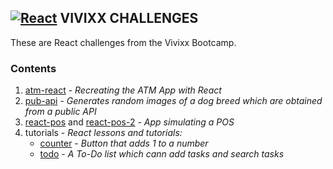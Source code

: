 ## **[![React]("React")](https://facebook.github.io/react/) VIVIXX CHALLENGES**

These are React challenges from the Vivixx Bootcamp.

### Contents
1. [atm-react](https://github.com/DMonMac/VC-React/tree/master/atm-react) - _Recreating the ATM App with React_
2. [pub-api](https://github.com/DMonMac/VC-React/tree/master/pub-api) - _Generates random images of a dog breed which are obtained from a public API_
3. [react-pos](https://github.com/DMonMac/VC-React/tree/master/react-pos) and [react-pos-2](https://github.com/DMonMac/VC-React/tree/master/react-pos-2) - _App simulating a POS_
4. tutorials - _React lessons and tutorials:_
    - [counter](https://github.com/DMonMac/VC-React/tree/master/tutorials/counter) - _Button that adds 1 to a number_
    - [todo](https://github.com/DMonMac/VC-React/tree/master/tutorials/todo) - _A To-Do list which cann add tasks and search tasks_

